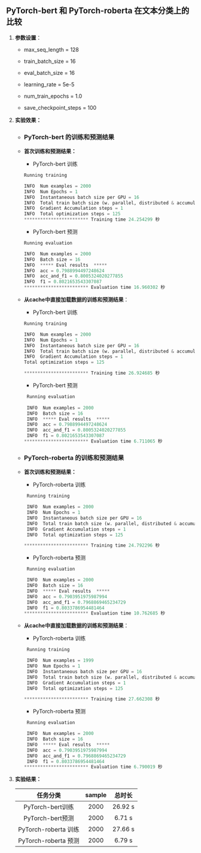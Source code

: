 ## PyTorch-bert 和 PyTorch-roberta 在文本分类上的比较

1. **参数设置**：

   - max_seq_length = 128

   - train_batch_size = 16

   - eval_batch_size = 16

   - learning_rate = 5e-5

   - num_train_epochs = 1.0

   - save_checkpoint_steps = 100

     

2. **实验效果：**

   - ### PyTorch-bert 的训练和预测结果

   - **首次训练和预测结果：**

     - PyTorch-bert 训练

     ```python
     Running training
     
     INFO  Num examples = 2000
     INFO  Num Epochs = 1
     INFO  Instantaneous batch size per GPU = 16
     INFO  Total train batch size (w. parallel, distributed & accumulation) = 16
     INFO  Gradient Accumulation steps = 1
     INFO  Total optimization steps = 125
     ************************ Training time 24.254299 秒
     ```

     - PyTorch-bert 预测

     ```python
     Running evaluation 
     
     INFO  Num examples = 2000
     INFO  Batch size = 16
     INFO  ***** Eval results  *****
     INFO  acc = 0.7988994497248624
     INFO  acc_and_f1 = 0.8005324020277855
     INFO  f1 = 0.8021653543307087
     ************************ Evaluation time 16.960302 秒
     ```

   - **从cache中直接加载数据的训练和预测结果**：

     - PyTorch-bert 训练

     ```python
     Running training
     
     INFO  Num examples = 2000
     INFO  Num Epochs = 1
     INFO  Instantaneous batch size per GPU = 16
     INFO  Total train batch size (w. parallel, distributed & accumulation) = 16
     INFO  Gradient Accumulation steps = 1
     Total optimization steps = 125
     
     ************************ Training time 26.924685 秒
     ```

     - PyTorch-bert 预测

     ```python
      Running evaluation 
      
      INFO  Num examples = 2000
      INFO  Batch size = 16
      INFO  ***** Eval results  *****
      INFO  acc = 0.7988994497248624
      INFO  acc_and_f1 = 0.8005324020277855
      INFO  f1 = 0.8021653543307087
     ************************ Evaluation time 6.711065 秒
     ```

     

   - ### PyTorch-roberta 的训练和预测结果

   - **首次训练和预测结果：**

     - PyTorch-roberta 训练

     ```python
      Running training
     
      INFO  Num examples = 2000
      INFO  Num Epochs = 1
      INFO  Instantaneous batch size per GPU = 16
      INFO  Total train batch size (w. parallel, distributed & accumulation) = 16
      INFO  Gradient Accumulation steps = 1
      INFO  Total optimization steps = 125
     
     ************************ Training time 24.792296 秒
     ```

     

     - PyTorch-roberta 预测

     ```python
      Running evaluation 
     
      INFO  Num examples = 2000
      INFO  Batch size = 16
      INFO  ***** Eval results  *****
      INFO  acc = 0.7903951975987994
      INFO  acc_and_f1 = 0.7968869465234729
      INFO  f1 = 0.8033786954481464
     ************************ Evaluation time 10.762685 秒
     ```

     

   - **从cache中直接加载数据的训练和预测结果**：

     - PyTorch-roberta 训练

     ```python
      Running training
     
      INFO  Num examples = 1999
      INFO  Num Epochs = 1
      INFO  Instantaneous batch size per GPU = 16
      INFO  Total train batch size (w. parallel, distributed & accumulation) = 16
      INFO  Gradient Accumulation steps = 1
      INFO  Total optimization steps = 125
     
     ************************ Training time 27.662308 秒
     ```

     - PyTorch-roberta 预测

     ```python
      Running evaluation 
     
      INFO  Num examples = 2000
      INFO  Batch size = 16
      INFO  ***** Eval results  *****
      INFO  acc = 0.7903951975987994
      INFO  acc_and_f1 = 0.7968869465234729
      INFO  f1 = 0.8033786954481464
     ************************ Evaluation time 6.790019 秒
     ```

     

   

3. **实验结果：**

   |       任务分类       | sample | 总时长  |
   | :------------------: | :----: | :-----: |
   |   PyTorch-bert训练   |  2000  | 26.92 s |
   |   PyTorch-bert预测   |  2000  | 6.71 s  |
   | PyTorch-roberta 训练 |  2000  | 27.66 s |
   | PyTorch-roberta 预测 |  2000  | 6.79 s  |